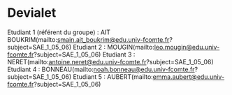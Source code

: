 # Devialet

Etudiant 1 (référent du groupe) :  AIT BOUKRIM(mailto:smain.ait_boukrim@edu.univ-fcomte.fr?subject=SAE_1_05_06) 
Etudiant 2 : MOUGIN(mailto:leo.mougin@edu.univ-fcomte.fr?subject=SAE_1_05_06) 
Etudiant 3 : NERET(mailto:antoine.neret@edu.univ-fcomte.fr?subject=SAE_1_05_06) 
Etudiant 4 : BONNEAU(mailto:noah.bonneau@edu.univ-fcomte.fr?subject=SAE_1_05_06) 
Etudiant 5 : AUBERT(mailto:emma.aubert@edu.univ-fcomte.fr?subject=SAE_1_05_06) 
